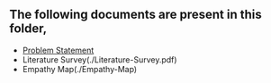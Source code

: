 ## The following documents are present in this folder,
- [Problem Statement](./Problem-Statement.pdf)
- Literature Survey(./Literature-Survey.pdf)
- Empathy Map(./Empathy-Map)
